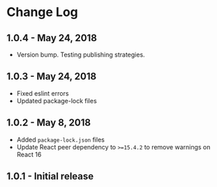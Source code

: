 # Change Log

## 1.0.4 - May 24, 2018

- Version bump. Testing publishing strategies.

## 1.0.3 - May 24, 2018

- Fixed eslint errors
- Updated package-lock files

## 1.0.2 - May 8, 2018

- Added `package-lock.json` files
- Update React peer dependency to `>=15.4.2` to remove warnings on React 16

## 1.0.1 - Initial release
